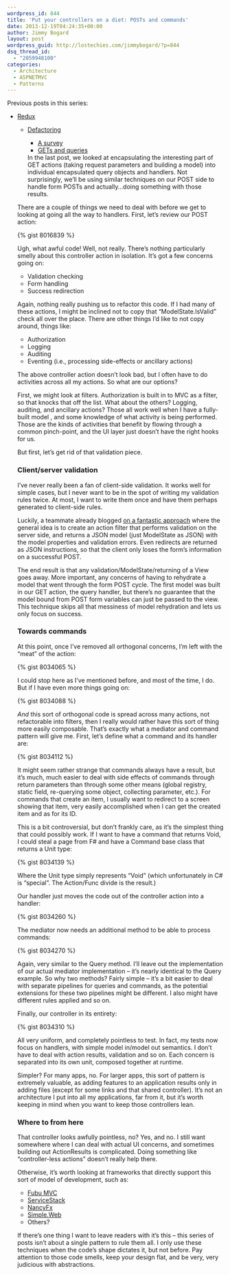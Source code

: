 ```yaml
---
wordpress_id: 844
title: 'Put your controllers on a diet: POSTs and commands'
date: 2013-12-19T04:24:35+00:00
author: Jimmy Bogard
layout: post
wordpress_guid: http://lostechies.com/jimmybogard/?p=844
dsq_thread_id:
  - "2059948100"
categories:
  - Architecture
  - ASPNETMVC
  - Patterns
---
```

Previous posts in this series: 

  * [Redux](http://lostechies.com/jimmybogard/2013/10/10/put-your-controllers-on-a-diet-redux/) 
      * [Defactoring](http://lostechies.com/jimmybogard/2013/10/22/put-your-controllers-on-a-diet-defactoring/) 
          * [A survey](http://lostechies.com/jimmybogard/2013/10/23/put-your-controllers-on-a-diet-a-survey/)
          * [GETs and queries](http://lostechies.com/jimmybogard/2013/10/29/put-your-controllers-on-a-diet-gets-and-queries/)</ul> 
        In the last post, we looked at encapsulating the interesting part of GET actions (taking request parameters and building a model) into individual encapsulated query objects and handlers. Not surprisingly, we’ll be using similar techniques on our POST side to handle form POSTs and actually…doing something with those results.
        
        There are a couple of things we need to deal with before we get to looking at going all the way to handlers. First, let’s review our POST action:
        
        {% gist 8016839 %}
        
        Ugh, what awful code! Well, not really. There’s nothing particularly smelly about this controller action in isolation. It’s got a few concerns going on:
        
          * Validation checking
          * Form handling
          * Success redirection
        
        Again, nothing really pushing us to refactor this code. If I had many of these actions, I might be inclined not to copy that “ModelState.IsValid” check all over the place. There are other things I’d like to not copy around, things like:
        
          * Authorization
          * Logging
          * Auditing
          * Eventing (i.e., processing side-effects or ancillary actions)
        
        The above controller action doesn’t look bad, but I often have to do activities across all my actions. So what are our options?
        
        First, we might look at filters. Authorization is built in to MVC as a filter, so that knocks that off the list. What about the others? Logging, auditing, and ancillary actions? Those all work well when I have a fully-built model , and some knowledge of what activity is being performed. Those are the kinds of activities that benefit by flowing through a common pinch-point, and the UI layer just doesn’t have the right hooks for us.
        
        But first, let’s get rid of that validation piece.
        
        ### 
        
        ### Client/server validation
        
        I’ve never really been a fan of client-side validation. It works well for simple cases, but I never want to be in the spot of writing my validation rules twice. At most, I want to write them once and have them perhaps generated to client-side rules.
        
        Luckily, a teammate already blogged [on a fantastic approach](http://timgthomas.com/2013/09/simplify-client-side-validation-by-adding-a-server/) where the general idea is to create an action filter that performs validation on the server side, and returns a JSON model (just ModelState as JSON) with the model properties and validation errors. Even redirects are returned as JSON instructions, so that the client only loses the form’s information on a successful POST.
        
        The end result is that any validation/ModelState/returning of a View goes away. More important, any concerns of having to rehydrate a model that went through the form POST cycle. The first model was built in our GET action, the query handler, but there’s no guarantee that the model bound from POST form variables can just be passed to the view. This technique skips all that messiness of model rehydration and lets us only focus on success.
        
        ### 
        
        ### Towards commands
        
        At this point, once I’ve removed all orthogonal concerns, I’m left with the “meat” of the action:
        
        {% gist 8034065 %}
        
        I could stop here as I’ve mentioned before, and most of the time, I do. But if I have even more things going on:
        
        {% gist 8034088 %}
        
        _And_ this sort of orthogonal code is spread across many actions, not refactorable into filters, then I really would rather have this sort of thing more easily composable. That’s exactly what a mediator and command pattern will give me. First, let’s define what a command and its handler are:
        
        {% gist 8034112 %}
        
        It might seem rather strange that commands always have a result, but it’s much, much easier to deal with side effects of commands through return parameters than through some other means (global registry, static field, re-querying some object, collecting parameter, etc.). For commands that create an item, I usually want to redirect to a screen showing that item, very easily accomplished when I can get the created item and as for its ID.
        
        This is a bit controversial, but don’t frankly care, as it’s the simplest thing that could possibly work. If I want to have a command that returns Void, I could steal a page from F# and have a Command base class that returns a Unit type:
        
        {% gist 8034139 %}
        
        Where the Unit type simply represents “Void” (which unfortunately in C# is “special”. The Action/Func divide is the result.)
        
        Our handler just moves the code out of the controller action into a handler:
        
        {% gist 8034260 %}
        
        The mediator now needs an additional method to be able to process commands:
        
        {% gist 8034270 %}
        
        Again, very similar to the Query method. I’ll leave out the implementation of our actual mediator implementation – it’s nearly identical to the Query example. So why two methods? Fairly simple – it’s a bit easier to deal with separate pipelines for queries and commands, as the potential extensions for these two pipelines might be different. I also might have different rules applied and so on.
        
        Finally, our controller in its entirety:
        
        {% gist 8034310 %}
        
        All very uniform, and completely pointless to test. In fact, my tests now focus on handlers, with simple model in/model out semantics. I don’t have to deal with action results, validation and so on. Each concern is separated into its own unit, composed together at runtime.
        
        Simpler? For many apps, no. For larger apps, this sort of pattern is extremely valuable, as adding features to an application results only in adding files (except for some links and that shared controller). It’s not an architecture I put into all my applications, far from it, but it’s worth keeping in mind when you want to keep those controllers lean.
        
        ### Where to from here
        
        That controller looks awfully pointless, no? Yes, and no. I still want somewhere where I can deal with actual UI concerns, and sometimes building out ActionResults is complicated. Doing something like “controller-less actions” doesn’t really help there.
        
        Otherwise, it’s worth looking at frameworks that directly support this sort of model of development, such as:
        
          * [Fubu MVC](http://mvc.fubu-project.org/)
          * [ServiceStack](https://servicestack.net/)
          * [NancyFx](http://nancyfx.org/)
          * [Simple.Web](https://github.com/markrendle/Simple.Web)
          * Others?
        
        If there’s one thing I want to leave readers with it’s this – this series of posts isn’t about a single pattern to rule them all. I only use these techniques when the code’s shape dictates it, but not before. Pay attention to those code smells, keep your design flat, and be very, very judicious with abstractions.
